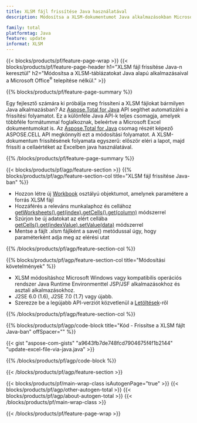 ```yaml
---
title: XLSM fájl frissítése Java használatával
description: Módosítsa a XLSM-dokumentumot Java alkalmazásokban Microsoft Excel használata nélkül. Optimalizálja a kódot az Excel-fájlok leggyorsabb írásához és szerkesztéséhez Java-ban.

family: total
platformtag: Java
feature: update
informat: XLSM
---
```

{{< blocks/products/pf/feature-page-wrap >}}
{{< blocks/products/pf/feature-page-header h1="XLSM fájl frissítése Java-n keresztül" h2="Módosítsa a XLSM-táblázatokat Java alapú alkalmazásaival a Microsoft Office<sup>&reg;</sup> telepítése nélkül." >}}

{{% blocks/products/pf/feature-page-summary %}}

Egy fejlesztő számára ki próbálja meg frissíteni a XLSM fájlokat bármilyen Java alkalmazásban? Az [Aspose.Total for Java](https://products.aspose.com/total/java/) API segíthet automatizálni a frissítési folyamatot. Ez a különféle Java API-k teljes csomagja, amelyek többféle formátummal foglalkoznak, beleértve a Microsoft Excel dokumentumokat is. Az [Aspose.Total for Java](https://products.aspose.com/total/java/) csomag részét képező ASPOSE.CELL API megkönnyíti ezt a módosítási folyamatot. A XLSM-dokumentum frissítésének folyamata egyszerű: először eléri a lapot, majd frissíti a cellaértéket az Excelben java használatával.

{{% /blocks/products/pf/feature-page-summary %}}

{{< blocks/products/pf/agp/feature-section >}}
{{% blocks/products/pf/agp/feature-section-col title="XLSM fájl frissítése Java-ban" %}}

- Hozzon létre új [Workbook](https://reference.aspose.com/cells/java/com.aspose.cells/Workbook) osztályú objektumot, amelynek paramétere a forrás XLSM fájl
- Hozzáférés a releváns munkalaphoz és cellához [getWorksheets().get(index).getCells().get(column)](https://reference.aspose.com/cells/java/com.aspose.cells/cells#Item%20(int)) módszerrel
- Szúrjon be új adatokat az elért cellába [getCells().get(indexValue).setValue(data)](https://reference.aspose.com/cells/java/com.aspose.cells/cell#Value) módszerrel
- Mentse a fájlt .xlsm fájlként a save() metódussal úgy, hogy paraméterként adja meg az elérési utat

{{% /blocks/products/pf/agp/feature-section-col %}}

{{% blocks/products/pf/agp/feature-section-col title="Módosítási követelmények" %}}

- XLSM módosításhoz Microsoft Windows vagy kompatibilis operációs rendszer Java Runtime Environmenttel JSP/JSF alkalmazásokhoz és asztali alkalmazásokhoz.
- J2SE 6.0 (1.6), J2SE 7.0 (1.7) vagy újabb.
- Szerezze be a legújabb API-verziót közvetlenül a [Letöltések](https://docs.aspose.com/cells/java/installation/)-ről

{{% /blocks/products/pf/agp/feature-section-col %}}

{{% blocks/products/pf/agp/code-block title="Kód - Frissítse a XLSM fájlt Java-ban" offSpacer="" %}}

{{< gist "aspose-com-gists" "a9643fb7de748fcd7904675f4f1b2144" "update-excel-file-via-java.java" >}}

{{% /blocks/products/pf/agp/code-block %}}

{{< /blocks/products/pf/agp/feature-section >}}

{{< blocks/products/pf/main-wrap-class isAutogenPage="true" >}}
{{< blocks/products/pf/agp/other-autogen-total >}}
{{< blocks/products/pf/agp/about-autogen-total >}}
{{< /blocks/products/pf/main-wrap-class >}}

{{< /blocks/products/pf/feature-page-wrap >}}